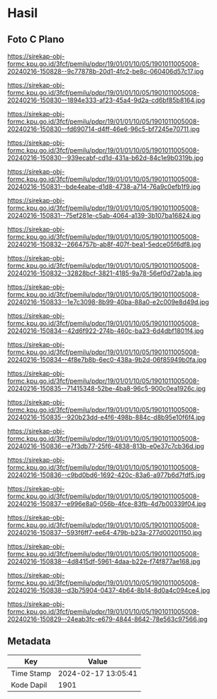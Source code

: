 # Hasil

## Foto C Plano

https://sirekap-obj-formc.kpu.go.id/3fcf/pemilu/pdpr/19/01/01/10/05/1901011005008-20240216-150828--9c77878b-20d1-4fc2-be8c-060406d57c17.jpg

https://sirekap-obj-formc.kpu.go.id/3fcf/pemilu/pdpr/19/01/01/10/05/1901011005008-20240216-150830--1894e333-af23-45a4-9d2a-cd6bf85b8164.jpg

https://sirekap-obj-formc.kpu.go.id/3fcf/pemilu/pdpr/19/01/01/10/05/1901011005008-20240216-150830--fd690714-d4ff-46e6-96c5-bf7245e70711.jpg

https://sirekap-obj-formc.kpu.go.id/3fcf/pemilu/pdpr/19/01/01/10/05/1901011005008-20240216-150830--939ecabf-cd1d-431a-b62d-84c1e9b0319b.jpg

https://sirekap-obj-formc.kpu.go.id/3fcf/pemilu/pdpr/19/01/01/10/05/1901011005008-20240216-150831--bde4eabe-d1d8-4738-a714-76a9c0efb1f9.jpg

https://sirekap-obj-formc.kpu.go.id/3fcf/pemilu/pdpr/19/01/01/10/05/1901011005008-20240216-150831--75ef281e-c5ab-4064-a139-3b107ba16824.jpg

https://sirekap-obj-formc.kpu.go.id/3fcf/pemilu/pdpr/19/01/01/10/05/1901011005008-20240216-150832--2664757b-ab8f-407f-bea1-5edce05f6df8.jpg

https://sirekap-obj-formc.kpu.go.id/3fcf/pemilu/pdpr/19/01/01/10/05/1901011005008-20240216-150832--32828bcf-3821-4185-9a78-56ef0d72ab1a.jpg

https://sirekap-obj-formc.kpu.go.id/3fcf/pemilu/pdpr/19/01/01/10/05/1901011005008-20240216-150833--1e7c3098-8b99-40ba-88a0-e2c009e8d49d.jpg

https://sirekap-obj-formc.kpu.go.id/3fcf/pemilu/pdpr/19/01/01/10/05/1901011005008-20240216-150834--42d6f922-274b-460c-ba23-6d4dbf1801f4.jpg

https://sirekap-obj-formc.kpu.go.id/3fcf/pemilu/pdpr/19/01/01/10/05/1901011005008-20240216-150834--4f8e7b8b-6ec0-438a-9b2d-06f85949b0fa.jpg

https://sirekap-obj-formc.kpu.go.id/3fcf/pemilu/pdpr/19/01/01/10/05/1901011005008-20240216-150835--71415348-52be-4ba8-96c5-900c0ea1926c.jpg

https://sirekap-obj-formc.kpu.go.id/3fcf/pemilu/pdpr/19/01/01/10/05/1901011005008-20240216-150835--920b23dd-e4f6-498b-884c-d8b95e10f6f4.jpg

https://sirekap-obj-formc.kpu.go.id/3fcf/pemilu/pdpr/19/01/01/10/05/1901011005008-20240216-150836--e7f3db77-25f6-4838-813b-e0e37c7cb36d.jpg

https://sirekap-obj-formc.kpu.go.id/3fcf/pemilu/pdpr/19/01/01/10/05/1901011005008-20240216-150836--c9bd0bd6-1692-420c-83a6-a977b6d7fdf5.jpg

https://sirekap-obj-formc.kpu.go.id/3fcf/pemilu/pdpr/19/01/01/10/05/1901011005008-20240216-150837--e996e8a0-056b-4fce-83fb-4d7b00339f04.jpg

https://sirekap-obj-formc.kpu.go.id/3fcf/pemilu/pdpr/19/01/01/10/05/1901011005008-20240216-150837--593f6ff7-ee64-479b-b23a-277d00201150.jpg

https://sirekap-obj-formc.kpu.go.id/3fcf/pemilu/pdpr/19/01/01/10/05/1901011005008-20240216-150838--4d8415df-5961-4daa-b22e-f74f877ae168.jpg

https://sirekap-obj-formc.kpu.go.id/3fcf/pemilu/pdpr/19/01/01/10/05/1901011005008-20240216-150838--d3b75904-0437-4b64-8b14-8d0a4c094ce4.jpg

https://sirekap-obj-formc.kpu.go.id/3fcf/pemilu/pdpr/19/01/01/10/05/1901011005008-20240216-150829--24eab3fc-e679-4844-8642-78e563c97566.jpg


## Metadata

| Key        | Value               |
| ---------- | ------------------- |
| Time Stamp | 2024-02-17 13:05:41 |
| Kode Dapil | 1901                |



